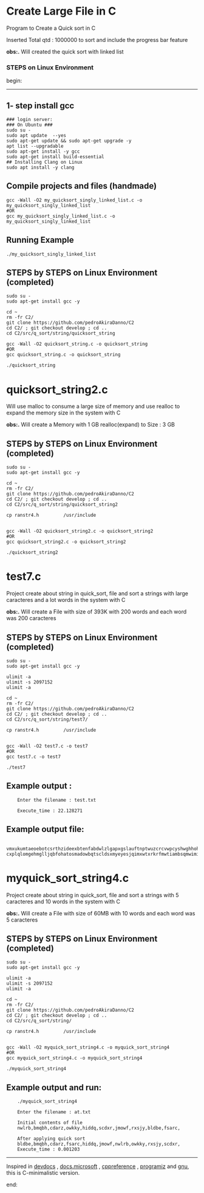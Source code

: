 # Create Large File in C

Program to Create a Quick sort in C

Inserted Total qtd : 1000000 to sort and include the progress bar feature

**obs:.**
Will created the quick sort with linked list

### STEPS on Linux Environment

begin:

---

## 1- step install gcc

    ### login server:
    ### On Ubuntu ###
    sudo su -
    sudo apt update  --yes
    sudo apt-get update && sudo apt-get upgrade -y
    apt list --upgradable
    sudo apt-get install -y gcc
    sudo apt-get install build-essential
    ## Installing Clang on Linux
    sudo apt install -y clang

## Compile projects and files (handmade)

    gcc -Wall -O2 my_quicksort_singly_linked_list.c -o my_quicksort_singly_linked_list
    #OR
    gcc my_quicksort_singly_linked_list.c -o my_quicksort_singly_linked_list

## Running Example

    ./my_quicksort_singly_linked_list

## STEPS by STEPS on Linux Environment (completed)

    sudo su -
    sudo apt-get install gcc -y

    cd ~
    rm -fr C2/
    git clone https://github.com/pedroAkiraDanno/C2
    cd C2/ ; git checkout develop ; cd ..
    cd C2/src/q_sort/string/quicksort_string

    gcc -Wall -O2 quicksort_string.c -o quicksort_string
    #OR
    gcc quicksort_string.c -o quicksort_string

    ./quicksort_string

# quicksort_string2.c

Will use malloc to consume a large size of memory and use realloc to expand the memory size in the system with C

**obs:.**
Will create a Memory with 1 GB realloc(expand) to Size : 3 GB

## STEPS by STEPS on Linux Environment (completed)

    sudo su -
    sudo apt-get install gcc -y

    cd ~
    rm -fr C2/
    git clone https://github.com/pedroAkiraDanno/C2
    cd C2/ ; git checkout develop ; cd ..
    cd C2/src/q_sort/string/quicksort_string2

    cp ranstr4.h		 /usr/include


    gcc -Wall -O2 quicksort_string2.c -o quicksort_string2
    #OR
    gcc quicksort_string2.c -o quicksort_string2

    ./quicksort_string2

# test7.c

Project create about string in quick_sort, file and sort a strings with large caracteres and a lot words in the system with C

**obs:.**
Will create a File with size of 393K with 200 words and each word was 200 caracteres

## STEPS by STEPS on Linux Environment (completed)

    sudo su -
    sudo apt-get install gcc -y

    ulimit -a
    ulimit -s 2097152
    ulimit -a

    cd ~
    rm -fr C2/
    git clone https://github.com/pedroAkiraDanno/C2
    cd C2/ ; git checkout develop ; cd ..
    cd C2/src/q_sort/string/test7/

    cp ranstr4.h		 /usr/include


    gcc -Wall -O2 test7.c -o test7
    #OR
    gcc test7.c -o test7

    ./test7

## Example output :

    	Enter the filename : test.txt

    	Execute_time : 22.128271

## Example output file:

    	vmxukumtaeoebotcsrthzideexbtenfabdwlzlgapxgslauftnptwuzcrcvwpcyshwghhohylnqzplgjavcyrdajfvhxyhpfdxonmvlzleyarfjrcnquqqfwomtovkvyiklwhzvsduvwbenfudzmwgikudypqtoyfbwncrfhnadohrudwvpseaeydcotyetdhrskjaty cxplqlomgehmglljqbfohatosmadowbqtscldsxmyeyesjqimxwtxrkrfmwtiambsqmwimihsgnksdseaqyakktpwqlfqxiknxgxlqgdzuqrxkvydvanftcclpjbmrobqwzbnffmbxdzhazmwzzduehgtqjikxlaumchujvviyuraveywdcrjlxfcgnogyoalsjhdecl

# myquick_sort_string4.c

Project create about string in quick_sort, file and sort a strings with 5 caracteres and 10 words in the system with C

**obs:.**
Will create a File with size of 60MB with 10 words and each word was 5 caracteres

## STEPS by STEPS on Linux Environment (completed)

    sudo su -
    sudo apt-get install gcc -y

    ulimit -a
    ulimit -s 2097152
    ulimit -a

    cd ~
    rm -fr C2/
    git clone https://github.com/pedroAkiraDanno/C2
    cd C2/ ; git checkout develop ; cd ..
    cd C2/src/q_sort/string/

    cp ranstr4.h		 /usr/include


    gcc -Wall -O2 myquick_sort_string4.c -o myquick_sort_string4
    #OR
    gcc myquick_sort_string4.c -o myquick_sort_string4

    ./myquick_sort_string4

## Example output and run:

    	./myquick_sort_string4

    	Enter the filename : at.txt

    	Initial contents of file
    	nwlrb,bmqbh,cdarz,owkky,hiddq,scdxr,jmowf,rxsjy,bldbe,fsarc,

    	After applying quick sort
    	bldbe,bmqbh,cdarz,fsarc,hiddq,jmowf,nwlrb,owkky,rxsjy,scdxr,
    	Execute_time : 0.001203

---

Inspired in [devdocs](https://devdocs.io/c/) , [docs.microsoft](https://docs.microsoft.com/en-us/cpp/c-language/?view=msvc-170) , [cppreference](https://en.cppreference.com/w/c/language) , [programiz](https://www.programiz.com/c-programming) and [gnu](https://www.gnu.org/software/gnu-c-manual/gnu-c-manual.html), this is C-minimalistic version.

end:
